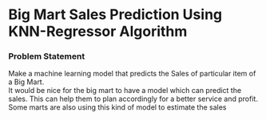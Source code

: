# Big Mart Sales Prediction Using KNN-Regressor Algorithm

### Problem Statement
Make a machine learning model that predicts the Sales of particular item of a Big Mart.</br>
It would be nice for the big mart to have a model which can predict the sales. This can help them to plan accordingly for a better service and profit.
Some marts are also using this kind of model to estimate the sales


